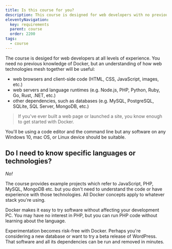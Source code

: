 ```yaml
---
title: Is this course for you?
description: This course is designed for web developers with no previous knowledge of Docker.
eleventyNavigation:
  key: requirements
  parent: course
  order: 2200
tags:
  - course
---
```


The course is desiged for web developers at all levels of experience. You need no previous knowledge of Docker, but an understanding of how web technologies mesh together will be useful:

* web browsers and client-side code (HTML, CSS, JavaScript, images, etc.)
* web servers and language runtimes (e.g. Node.js, PHP, Python, Ruby, Go, Rust, .NET, etc.)
* other dependencies, such as databases (e.g. MySQL, PostgreSQL, SQLite, SQL Server, MongoDB, etc.)

> If you've ever built a web page or launched a site, you know enough to get started with Docker.

You'll be using a code editor and the command line but any software on any Windows 10, mac OS, or Linux device should be suitable.


## Do I need to know specific languages or technologies?

*No!*

The course provides example projects which refer to JavaScript, PHP, MySQL, MongoDB etc. but you don't need to understand the code or have experience with those technologies. All Docker concepts apply to whatever stack you're using.

Docker makes it easy to try software without affecting your development PC. You may have no interest in PHP, but you can run PHP code without learning about the language.

Experimentation becomes risk-free with Docker. Perhaps you're considering a new database or want to try a beta release of WordPress. That software and all its dependencies can be run and removed in minutes.
